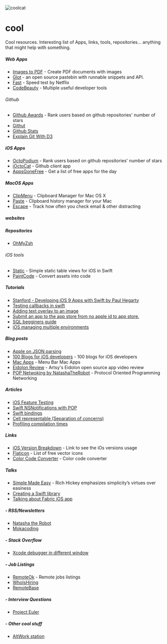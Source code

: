![coolcat](https://cloud.githubusercontent.com/assets/3007012/14687337/e4a6c770-0734-11e6-8537-57b1419e0c2e.jpg)

# cool
Cool resources. Interesting list of Apps, links, tools, repositories... anything that might help with something.

##### Web Apps
- [Images to PDF](https://smallpdf.com/jpg-to-pdf) - Create PDF documents with images
- [Glot](https://glot.io/) - an open source pastebin with runnable snippets and API.
- [Fast](https://fast.com/pt/) - Speed test by Netflix
- [CodeBeauty](http://codebeautify.org) - Multiple useful developer tools

###### Github
- [Github Awards](https://github-awards.com) - Rank users based on github repositories' number of stars
- [Githut](http://githut.info/)
- [Github Stats](http://githubstats.lip.is/)
- [Explain Git With D3](http://www.wei-wang.com/ExplainGitWithD3/#)


##### iOS Apps
- [OctoPodium](https://itunes.apple.com/app/octopodium/id1077519133) - Rank users based on github repositories' number of stars
- [iOctoCat](https://itunes.apple.com/app/ioctocat/id669642611) - Github client app
- [AppsGoneFree](https://itunes.apple.com/app/apps-gone-free-best-daily/id470693788) - Get a list of free apps for the day

##### MacOS Apps
- [ClipMenu](http://www.clipmenu.com/) - Clipboard Manager for Mac OS X
- [Paste](https://itunes.apple.com/app/id967805235) - Clipboard history manager for your Mac
- [Escape](https://itunes.apple.com/us/app/escape-by-focuslist-track/id1090969894) - Track how often you check email & other distracting 

##### websites


##### Repositories
 - [OhMyZsh](https://github.com/robbyrussell/oh-my-zsh)

###### iOS tools
 - [Static](https://github.com/venmo/Static) - Simple static table views for iOS in Swift
 - [PaintCode](http://www.paintcodeapp.com/) - Convert assets into code
 
##### Tutorials
 - [Stanford - Developing iOS 9 Apps with Swift by Paul Hegarty](https://itunes.apple.com/gb/course/developing-ios-9-apps-swift/id1104579961)
 - [Testing callbacks in swift](http://www.mokacoding.com/blog/testing-callbacks-in-swift-with-xctest/)
 - [Adding text overlay to an image](http://www.theappguruz.com/blog/ios-text-overlay-image)
 - [Submit an app to the app store from no apple id to app store.](https://www.raywenderlich.com/127936/submit-an-app-part-1)
 - [SQL begginers guide](http://www.sohamkamani.com/blog/2016/07/07/a-beginners-guide-to-sql/)
 - [iOS managing multiple environments](http://www.blackdogfoundry.com/blog/migrating-ios-app-through-multiple-environments/)
 
##### Blog posts
 - [Apple on JSON parsing](https://developer.apple.com/swift/blog/?id=37)
 - [100 Blogs for iOS developers](http://www.softwarehow.com/best-blogs-for-ios-developers/) - 100 blogs for iOS developers
 - [Mac Apps](https://www.producthunt.com/@dustin/collections/menubar-apps) - Menu Bar Mac Apps
 - [Eidolon Review](http://artsy.github.io/blog/2016/01/14/eidolon-code-review/) - Artsy's Eidolon open source app video review
 - [POP Netwoking by NatashaTheRobot](https://www.natashatherobot.com/protocol-oriented-networking-in-swift/) - Protocol Oriented Programming Networking
  
 
##### Articles
 - [iOS Feature Testing](https://github.com/joemasilotti/ios-feature-testing)
 - [Swift NSNotifications with POP](https://medium.com/swift-programming/swift-nsnotificationcenter-protocol-c527e67d93a1#.dsr4o2t03)
 - [Swift bindings](http://five.agency/solving-the-binding-problem-with-swift/)
 - [Cell representable (Separation of concerns)](https://medium.com/@IanKeen/separation-of-concerns-ui-edition-1916a35a6899#.m4gokrti6)
- [Profiling compilation times](http://irace.me/swift-profiling)
##### Links
 - [iOS Version Breakdown](https://developer.apple.com/support/app-store/) - Link to see the iOs versions usage
 - [Flaticon](http://www.flaticon.com/) - List of free vector icons
 - [Color Code Converter](http://www.javascripter.net/faq/rgbtohex.htm) - Color code converter

##### Talks
 - [Simple Made Easy](http://www.infoq.com/presentations/Simple-Made-Easy) - Rich Hickey emphasizes simplicity’s virtues over easiness
 - [Creating a Swift library](https://realm.io/news/tryswift-jeff-hui-creating-a-swift-library/)
 - [Talking about Fabric iOS app](https://realm.io/news/slug-javi-soto-building-fabric-in-swift/)

##### - RSS/Newsletters
 - [Natasha the Robot](https://swiftnews.curated.co/)
 - [Mokacoding](http://www.mokacoding.com/)

##### - Stack Overflow
 - [Xcode debugger in different window](http://stackoverflow.com/questions/7115283/how-to-show-xcode-debugger-in-a-window-separate-from-xcode)

##### - Job Listings
 - [RemoteOk](https://remoteok.io/) - Remote jobs listings
 - [WhoIsHiring](https://whoishiring.io/)
 - [RemoteBase](https://remotebase.io/)

##### - Interview Questions
- [Project Euler](https://projecteuler.net/problem=1)

##### - Other cool stuff
 - [AltWork station](https://www.youtube.com/watch?v=eHdShyF9x7U)
